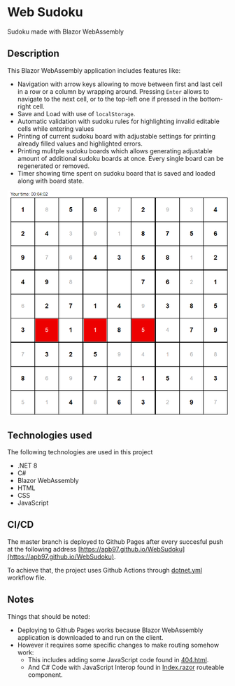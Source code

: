 # Web Sudoku
Sudoku made with Blazor WebAssembly

## Description

This Blazor WebAssembly application includes features like:
- Navigation with arrow keys allowing to move between first and last cell in a row or a column by wrapping around. Pressing `Enter` allows to navigate to the next cell, or to the top-left one if pressed in the bottom-right cell.
- Save and Load with use of `localStorage`.
- Automatic validation with sudoku rules for highlighting invalid editable cells while entering values
- Printing of current sudoku board with adjustable settings for printing already filled values and highlighted errors.
- Printing mulitple sudoku boards which allows generating adjustable amount of additional sudoku boards at once. Every single board can be regenerated or removed. 
- Timer showing time spent on sudoku board that is saved and loaded along with board state.

![Screenshot - sudoku board](images/Screenshot%20-%20sudoku.png)

## Technologies used

The following technologies are used in this project
- .NET 8
- C#
- Blazor WebAssembly
- HTML
- CSS
- JavaScript

## CI/CD

The master branch is deployed to Github Pages after every succesful push at the following address [https://apb97.github.io/WebSudoku](https://apb97.github.io/WebSudoku).

To achieve that, the project uses Github Actions through [dotnet.yml](.github/workflows/dotnet.yml) workflow file.

## Notes

Things that should be noted:
- Deploying to Github Pages works because Blazor WebAssembly application is downloaded to and run on the client.
- However it requires some specific changes to make routing somehow work:
  - This includes adding some JavaScript code found in
  [404.html](WebSudoku/wwwroot/404.html).
  - And C# Code with JavaScript Interop found in [Index.razor](WebSudoku/Pages/Index.razor) routeable component.
